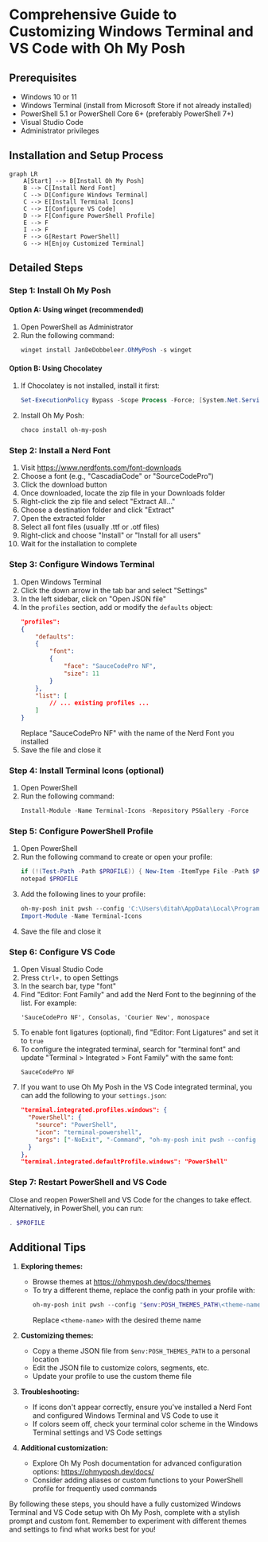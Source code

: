 # Comprehensive Guide to Customizing Windows Terminal and VS Code with Oh My Posh

## Prerequisites

- Windows 10 or 11
- Windows Terminal (install from Microsoft Store if not already installed)
- PowerShell 5.1 or PowerShell Core 6+ (preferably PowerShell 7+)
- Visual Studio Code
- Administrator privileges

## Installation and Setup Process

```mermaid
graph LR
    A[Start] --> B[Install Oh My Posh]
    B --> C[Install Nerd Font]
    C --> D[Configure Windows Terminal]
    C --> E[Install Terminal Icons]
    C --> I[Configure VS Code]
    D --> F[Configure PowerShell Profile]
    E --> F
    I --> F
    F --> G[Restart PowerShell]
    G --> H[Enjoy Customized Terminal]
```

## Detailed Steps

### Step 1: Install Oh My Posh

#### Option A: Using winget (recommended)

1. Open PowerShell as Administrator
2. Run the following command:
   ```powershell
   winget install JanDeDobbeleer.OhMyPosh -s winget
   ```

#### Option B: Using Chocolatey

1. If Chocolatey is not installed, install it first:
   ```powershell
   Set-ExecutionPolicy Bypass -Scope Process -Force; [System.Net.ServicePointManager]::SecurityProtocol = [System.Net.ServicePointManager]::SecurityProtocol -bor 3072; iex ((New-Object System.Net.WebClient).DownloadString('https://community.chocolatey.org/install.ps1'))
   ```
2. Install Oh My Posh:
   ```powershell
   choco install oh-my-posh
   ```

### Step 2: Install a Nerd Font

1. Visit https://www.nerdfonts.com/font-downloads
2. Choose a font (e.g., "CascadiaCode" or "SourceCodePro")
3. Click the download button
4. Once downloaded, locate the zip file in your Downloads folder
5. Right-click the zip file and select "Extract All..."
6. Choose a destination folder and click "Extract"
7. Open the extracted folder
8. Select all font files (usually .ttf or .otf files)
9. Right-click and choose "Install" or "Install for all users"
10. Wait for the installation to complete

### Step 3: Configure Windows Terminal

1. Open Windows Terminal
2. Click the down arrow in the tab bar and select "Settings"
3. In the left sidebar, click on "Open JSON file"
4. In the `profiles` section, add or modify the `defaults` object:
   ```json
   "profiles": 
   {
       "defaults": 
       {
           "font": 
           {
               "face": "SauceCodePro NF",
               "size": 11
           }
       },
       "list": [
           // ... existing profiles ...
       ]
   }
   ```
   Replace "SauceCodePro NF" with the name of the Nerd Font you installed
5. Save the file and close it

### Step 4: Install Terminal Icons (optional)

1. Open PowerShell
2. Run the following command:
   ```powershell
   Install-Module -Name Terminal-Icons -Repository PSGallery -Force
   ```

### Step 5: Configure PowerShell Profile

1. Open PowerShell
2. Run the following command to create or open your profile:
   ```powershell
   if (!(Test-Path -Path $PROFILE)) { New-Item -ItemType File -Path $PROFILE -Force }
   notepad $PROFILE
   ```
3. Add the following lines to your profile:
   ```powershell
   oh-my-posh init pwsh --config 'C:\Users\ditah\AppData\Local\Programs\oh-my-posh\themes\clean-detailed.omp.json' | Invoke-Expression
   Import-Module -Name Terminal-Icons
   ```
4. Save the file and close it

### Step 6: Configure VS Code

1. Open Visual Studio Code
2. Press `Ctrl+,` to open Settings
3. In the search bar, type "font"
4. Find "Editor: Font Family" and add the Nerd Font to the beginning of the list. For example:
   ```
   'SauceCodePro NF', Consolas, 'Courier New', monospace
   ```
5. To enable font ligatures (optional), find "Editor: Font Ligatures" and set it to `true`
6. To configure the integrated terminal, search for "terminal font" and update "Terminal > Integrated > Font Family" with the same font:
   ```
   SauceCodePro NF
   ```
7. If you want to use Oh My Posh in the VS Code integrated terminal, you can add the following to your `settings.json`:
   ```json
   "terminal.integrated.profiles.windows": {
     "PowerShell": {
       "source": "PowerShell",
       "icon": "terminal-powershell",
       "args": ["-NoExit", "-Command", "oh-my-posh init pwsh --config 'C:/Users/ditah/AppData/Local/Programs/oh-my-posh/themes/clean-detailed.omp.json' | Invoke-Expression"]
     }
   },
   "terminal.integrated.defaultProfile.windows": "PowerShell"
   ```

### Step 7: Restart PowerShell and VS Code

Close and reopen PowerShell and VS Code for the changes to take effect. Alternatively, in PowerShell, you can run:
```powershell
. $PROFILE
```

## Additional Tips

1. **Exploring themes:**
   - Browse themes at https://ohmyposh.dev/docs/themes
   - To try a different theme, replace the config path in your profile with:
     ```powershell
     oh-my-posh init pwsh --config "$env:POSH_THEMES_PATH\<theme-name>.omp.json" | Invoke-Expression
     ```
     Replace `<theme-name>` with the desired theme name

2. **Customizing themes:**
   - Copy a theme JSON file from `$env:POSH_THEMES_PATH` to a personal location
   - Edit the JSON file to customize colors, segments, etc.
   - Update your profile to use the custom theme file

3. **Troubleshooting:**
   - If icons don't appear correctly, ensure you've installed a Nerd Font and configured Windows Terminal and VS Code to use it
   - If colors seem off, check your terminal color scheme in the Windows Terminal settings and VS Code settings

4. **Additional customization:**
   - Explore Oh My Posh documentation for advanced configuration options: https://ohmyposh.dev/docs/
   - Consider adding aliases or custom functions to your PowerShell profile for frequently used commands

By following these steps, you should have a fully customized Windows Terminal and VS Code setup with Oh My Posh, complete with a stylish prompt and custom font. Remember to experiment with different themes and settings to find what works best for you!
